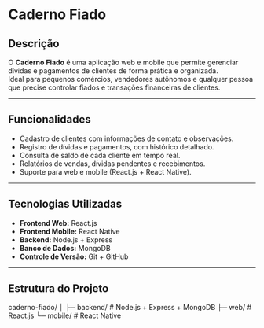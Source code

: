 # Caderno Fiado

## Descrição
O **Caderno Fiado** é uma aplicação web e mobile que permite gerenciar dívidas e pagamentos de clientes de forma prática e organizada.  
Ideal para pequenos comércios, vendedores autônomos e qualquer pessoa que precise controlar fiados e transações financeiras de clientes.

---

## Funcionalidades
- Cadastro de clientes com informações de contato e observações.  
- Registro de dívidas e pagamentos, com histórico detalhado.  
- Consulta de saldo de cada cliente em tempo real.  
- Relatórios de vendas, dívidas pendentes e recebimentos.  
- Suporte para web e mobile (React.js + React Native).  

---

## Tecnologias Utilizadas
- **Frontend Web:** React.js  
- **Frontend Mobile:** React Native  
- **Backend:** Node.js + Express  
- **Banco de Dados:** MongoDB  
- **Controle de Versão:** Git + GitHub  

---

## Estrutura do Projeto
caderno-fiado/
│
├─ backend/ # Node.js + Express + MongoDB
├─ web/ # React.js
└─ mobile/ # React Native
